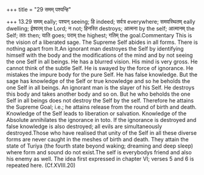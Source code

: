 +++
title = "29 समम् पश्यन्हि"

+++
13.29 समम् eally; पश्यन् seeing; हि indeed; सर्वत्र everywhere;
समवस्थितम् eally dwelling; ईश्वरम् the Lord; न not; हिनस्ति destroys;
आत्मना by the self; आत्मानम् the Self; ततः then; याति goes; पराम् the
highest; गतिम् the goal.Commentary This is the vision of a liberated
sage. The Supreme Self abides in all forms. There is nothing apart from
It.An ignorant man destroyes the Self by identifying himself with the
body and the modifications of the mind and by not seeing the one Self in
all beings. He has a blurred vision. His mind is very gross. He cannot
think of the subtle Self. He is swayed by the force of ignorance. He
mistakes the impure body for the pure Self. He has false knowledge. But
the sage has knowledge of the Self or true knowledge and so he beholds
the one Self in all beings. An ignorant man is the slayer of his Self.
He destroys this body and takes another body and so on. But he who
beholds the one Self in all beings does not destroy the Self by the
self. Therefore he attains the Supreme Goal; i.e.; he attains release
from the round of birth and death. Knowledge of the Self leads to
liberation or salvation. Knowledge of the Absolute annihilates the
ignorance in toto. If the ignorance is destroyed and false knowledge is
also destroyed; all evils are simultaneously destroyed.Those who have
realised that unity of the Self in all these diverse forms are never
caught in the meshes of birth and death. They attain the state of Turiya
(the fourth state beyond waking; dreaming and deep sleep) where form and
sound do not exist.The self is everybodys friend and also his enemy as
well. The idea first expressed in chapter VI; verses 5 and 6 is repeated
here. (Cf.XVIII.20)
